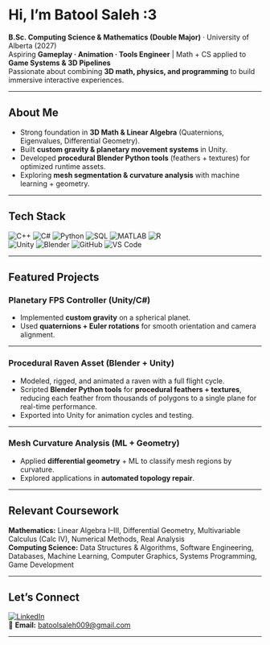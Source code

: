 # Hi, I’m **Batool Saleh :3**  

**B.Sc. Computing Science & Mathematics (Double Major)** · University of Alberta (2027)  
Aspiring **Gameplay · Animation · Tools Engineer** | Math + CS applied to **Game Systems & 3D Pipelines**  
Passionate about combining **3D math, physics, and programming** to build immersive interactive experiences.  

---

## About Me
- Strong foundation in **3D Math & Linear Algebra** (Quaternions, Eigenvalues, Differential Geometry).  
- Built **custom gravity & planetary movement systems** in Unity.  
- Developed **procedural Blender Python tools** (feathers + textures) for optimized runtime assets.  
- Exploring **mesh segmentation & curvature analysis** with machine learning + geometry.  

---

## Tech Stack
![C++](https://img.shields.io/badge/-C++-00599C?logo=c%2B%2B&logoColor=white)
![C#](https://img.shields.io/badge/-C%23-239120?logo=c-sharp&logoColor=white)
![Python](https://img.shields.io/badge/-Python-3776AB?logo=python&logoColor=white)
![SQL](https://img.shields.io/badge/-SQL-4479A1?logo=MySQL&logoColor=white)
![MATLAB](https://img.shields.io/badge/-MATLAB-orange?logo=Mathworks&logoColor=white)
![R](https://img.shields.io/badge/-R-276DC3?logo=r&logoColor=white)  
![Unity](https://img.shields.io/badge/-Unity-000000?logo=unity&logoColor=white)
![Blender](https://img.shields.io/badge/-Blender-F5792A?logo=blender&logoColor=white)
![GitHub](https://img.shields.io/badge/-GitHub-181717?logo=github&logoColor=white)
![VS Code](https://img.shields.io/badge/-VS%20Code-007ACC?logo=visual-studio-code&logoColor=white)

---

## Featured Projects

### Planetary FPS Controller (Unity/C#)  
- Implemented **custom gravity** on a spherical planet.  
- Used **quaternions + Euler rotations** for smooth orientation and camera alignment.  

---

### Procedural Raven Asset (Blender + Unity)  
- Modeled, rigged, and animated a raven with a full flight cycle.  
- Scripted **Blender Python tools** for **procedural feathers + textures**, reducing each feather from thousands of polygons to a single plane for real-time performance.  
- Exported into Unity for animation cycles and testing.  

---

### Mesh Curvature Analysis (ML + Geometry)  
- Applied **differential geometry** + ML to classify mesh regions by curvature.  
- Explored applications in **automated topology repair**.  

---

## Relevant Coursework
**Mathematics:** Linear Algebra I–III, Differential Geometry, Multivariable Calculus (Calc IV), Numerical Methods, Real Analysis  
**Computing Science:** Data Structures & Algorithms, Software Engineering, Databases, Machine Learning, Computer Graphics, Systems Programming, Game Development  

---

## Let’s Connect
[![LinkedIn](https://img.shields.io/badge/LinkedIn-0A66C2?logo=linkedin&logoColor=white)](https://www.linkedin.com/in/batool-saleh009)  
📧 **Email:** batoolsaleh009@gmail.com

---
